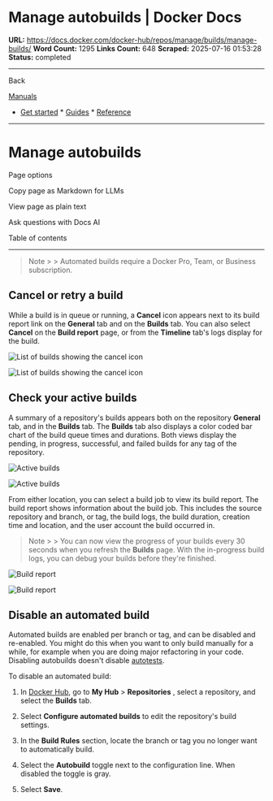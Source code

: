 # Manage autobuilds | Docker Docs

**URL:** https://docs.docker.com/docker-hub/repos/manage/builds/manage-builds/
**Word Count:** 1295
**Links Count:** 648
**Scraped:** 2025-07-16 01:53:28
**Status:** completed

---

Back

[Manuals](https://docs.docker.com/manuals/)

  * [Get started](https://docs.docker.com/get-started/)   * [Guides](https://docs.docker.com/guides/)   * [Reference](https://docs.docker.com/reference/)

* * *

# Manage autobuilds

Page options

Copy page as Markdown for LLMs

View page as plain text

Ask questions with Docs AI

Table of contents

* * *

> Note >  > Automated builds require a Docker Pro, Team, or Business subscription.

## Cancel or retry a build

While a build is in queue or running, a **Cancel** icon appears next to its build report link on the **General** tab and on the **Builds** tab. You can also select **Cancel** on the **Build report** page, or from the **Timeline** tab's logs display for the build.

![List of builds showing the cancel icon](https://docs.docker.com/docker-hub/repos/manage/builds/images/build-cancelicon.png)

![List of builds showing the cancel icon](https://docs.docker.com/docker-hub/repos/manage/builds/images/build-cancelicon.png)

## Check your active builds

A summary of a repository's builds appears both on the repository **General** tab, and in the **Builds** tab. The **Builds** tab also displays a color coded bar chart of the build queue times and durations. Both views display the pending, in progress, successful, and failed builds for any tag of the repository.

![Active builds](https://docs.docker.com/docker-hub/repos/manage/builds/images/index-active.png)

![Active builds](https://docs.docker.com/docker-hub/repos/manage/builds/images/index-active.png)

From either location, you can select a build job to view its build report. The build report shows information about the build job. This includes the source repository and branch, or tag, the build logs, the build duration, creation time and location, and the user account the build occurred in.

> Note >  > You can now view the progress of your builds every 30 seconds when you refresh the **Builds** page. With the in-progress build logs, you can debug your builds before they're finished.

![Build report](https://docs.docker.com/docker-hub/repos/manage/builds/images/index-report.png)

![Build report](https://docs.docker.com/docker-hub/repos/manage/builds/images/index-report.png)

## Disable an automated build

Automated builds are enabled per branch or tag, and can be disabled and re-enabled. You might do this when you want to only build manually for a while, for example when you are doing major refactoring in your code. Disabling autobuilds doesn't disable [autotests](https://docs.docker.com/docker-hub/repos/manage/builds/automated-testing/).

To disable an automated build:

  1. In [Docker Hub](https://hub.docker.com), go to **My Hub** > **Repositories** , select a repository, and select the **Builds** tab.

  2. Select **Configure automated builds** to edit the repository's build settings.

  3. In the **Build Rules** section, locate the branch or tag you no longer want to automatically build.

  4. Select the **Autobuild** toggle next to the configuration line. When disabled the toggle is gray.

  5. Select **Save**.